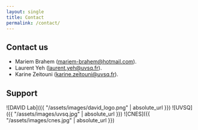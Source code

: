 ```yaml
---
layout: single
title: Contact
permalink: /contact/
---
```


## Contact us

* Mariem Brahem ([mariem-brahem@hotmail.com](mailto:mariem-brahem@hotmail.com)).
* Laurent Yeh ([laurent.yeh@uvsq.fr](mailto:laurent.yeh@uvsq.fr)).
* Karine Zeitouni ([karine.zeitouni@uvsq.fr](mailto:karine.zeitouni@uvsq.fr)).


## Support

![DAVID Lab]({{ "/assets/images/david_logo.png" | absolute_url }})
![UVSQ]({{ "/assets/images/uvsq.jpg" | absolute_url }})
![CNES]({{ "/assets/images/cnes.jpg" | absolute_url }})

